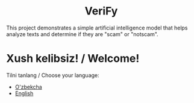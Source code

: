 <h1 align=center>VeriFy</h1>

This project demonstrates a simple artificial intelligence model that helps analyze texts and determine if they are "scam" or "notscam".

# Xush kelibsiz! / Welcome!

Tilni tanlang / Choose your language:

- [O'zbekcha](./docs/README.uz.md)
- [English](./docs/README.eng.md)
